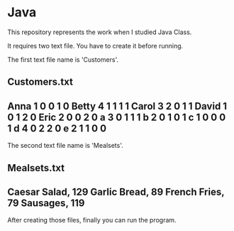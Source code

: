 # Java
This repository represents the work when I studied Java Class.

It requires two text file.
You have to create it before running.

The first text file name is 'Customers'.

Customers.txt
-----------------
Anna 1 0 0 1 0
Betty 4 1 1 1 1
Carol 3 2 0 1 1
David 1 0 1 2 0
Eric 2 0 0 2 0
a 3 0 1 1 1
b 2 0 1 0 1
c 1 0 0 0 1
d 4 0 2 2 0
e 2 1 1 0 0
-----------------

The second text file name is 'Mealsets'.

Mealsets.txt
-----------------
Caesar Salad, 129
Garlic Bread, 89
French Fries, 79
Sausages, 119
-----------------

After creating those files, finally you can run the program.
